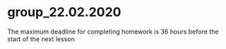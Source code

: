 # group_22.02.2020
The maximum deadline for completing homework is 36 hours before the start of the next lesson
